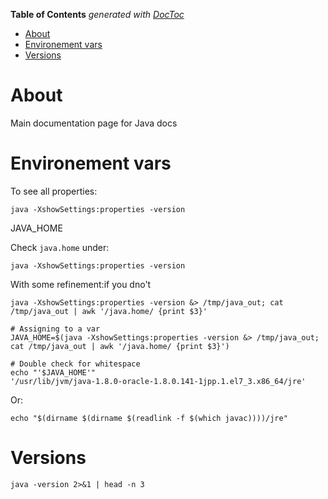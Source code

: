 <!-- START doctoc generated TOC please keep comment here to allow auto update -->
<!-- DON'T EDIT THIS SECTION, INSTEAD RE-RUN doctoc TO UPDATE -->
**Table of Contents**  *generated with [DocToc](https://github.com/thlorenz/doctoc)*

- [About](#about)
- [Environement vars](#environement-vars)
- [Versions](#versions)

<!-- END doctoc generated TOC please keep comment here to allow auto update -->

# About

Main documentation page for Java docs

# Environement vars

To see all properties:
```
java -XshowSettings:properties -version
```

JAVA_HOME

Check `java.home` under:
```
java -XshowSettings:properties -version
```

With some refinement:if you dno't 
```
java -XshowSettings:properties -version &> /tmp/java_out; cat /tmp/java_out | awk '/java.home/ {print $3}'

# Assigning to a var
JAVA_HOME=$(java -XshowSettings:properties -version &> /tmp/java_out; cat /tmp/java_out | awk '/java.home/ {print $3}')

# Double check for whitespace
echo "'$JAVA_HOME'"
'/usr/lib/jvm/java-1.8.0-oracle-1.8.0.141-1jpp.1.el7_3.x86_64/jre'
```

Or:
```
echo "$(dirname $(dirname $(readlink -f $(which javac))))/jre"
```

# Versions

```
java -version 2>&1 | head -n 3
```
